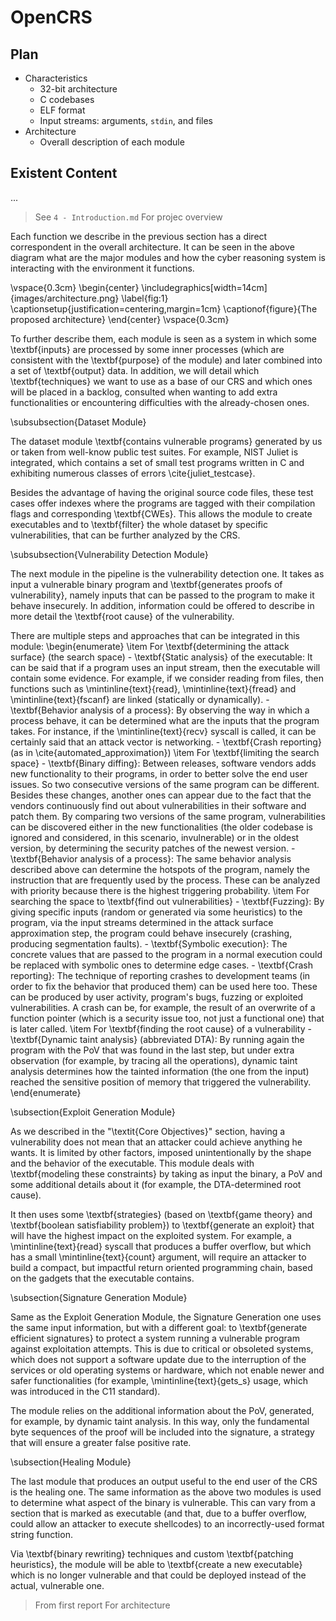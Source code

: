 # OpenCRS

## Plan

- Characteristics
  - 32-bit architecture
  - C codebases
  - ELF format
  - Input streams: arguments, `stdin`, and files
- Architecture
  - Overall description of each module

## Existent Content

...

> See `4 - Introduction.md`
> For projec overview

Each function we describe in the previous section has a direct correspondent in the overall architecture. It can be seen in the above diagram what are the major modules and how the cyber reasoning system is interacting with the environment it functions.

\vspace{0.3cm}
\begin{center}
    \includegraphics[width=14cm]{images/architecture.png}
    \label{fig:1}
    \captionsetup{justification=centering,margin=1cm}
    \captionof{figure}{The proposed architecture}
\end{center}
\vspace{0.3cm}

To further describe them, each module is seen as a system in which some \textbf{inputs} are processed by some inner processes (which are consistent with the \textbf{purpose} of the module) and later combined into a set of \textbf{output} data. In addition, we will detail which \textbf{techniques} we want to use as a base of our CRS and which ones will be placed in a backlog, consulted when wanting to add extra functionalities or encountering difficulties with the already-chosen ones.

\subsubsection{Dataset Module}

The dataset module \textbf{contains vulnerable programs} generated by us or taken from well-know public test suites. For example, NIST Juliet is integrated, which contains a set of small test programs written in C and exhibiting numerous classes of errors \cite{juliet_testcase}.

Besides the advantage of having the original source code files, these test cases offer indexes where the programs are tagged with their compilation flags and corresponding \textbf{CWEs}. This allows the module to create executables and to \textbf{filter} the whole dataset by specific vulnerabilities, that can be further analyzed by the CRS.

\subsubsection{Vulnerability Detection Module}

The next module in the pipeline is the vulnerability detection one. It takes as input a vulnerable binary program and \textbf{generates proofs of vulnerability}, namely inputs that can be passed to the program to make it behave insecurely. In addition, information could be offered to describe in more detail the \textbf{root cause} of the vulnerability.

There are multiple steps and approaches that can be integrated in this module:
\begin{enumerate}
    \item For \textbf{determining the attack surface} (the search space)
    - \textbf{Static analysis} of the executable: It can be said that if a program uses an input stream, then the executable will contain some evidence. For example, if we consider reading from files, then functions such as \mintinline{text}{read}, \mintinline{text}{fread} and \mintinline{text}{fscanf} are linked (statically or dynamically).
    - \textbf{Behavior analysis of a process}: By observing the way in which a process behave, it can be determined what are the inputs that the program takes. For instance, if the \mintinline{text}{recv} syscall is called, it can be certainly said that an attack vector is networking.
    - \textbf{Crash reporting} (as in \cite{automated_approximation})
    \item  For \textbf{limiting the search space}
    - \textbf{Binary diffing}: Between releases, software vendors adds new functionality to their programs, in order to better solve the end user issues. So two consecutive versions of the same program can be different. Besides these changes, another ones can appear due to the fact that the vendors continuously find out about vulnerabilities in their software and patch them. By comparing two versions of the same program, vulnerabilities can be discovered either in the new functionalities (the older codebase is ignored and considered, in this scenario, invulnerable) or in the oldest version, by determining the security patches of the newest version.
    - \textbf{Behavior analysis of a process}: The same behavior analysis described above can determine the hotspots of the program, namely the instruction that are frequently used by the process. These can be analyzed with priority because there is the highest triggering probability.
    \item  For searching the space to \textbf{find out vulnerabilities}
    - \textbf{Fuzzing}: By giving specific inputs (random or generated via some heuristics) to the program, via the input streams determined in the attack surface approximation step, the program could behave insecurely (crashing, producing segmentation faults).
    - \textbf{Symbolic execution}: The concrete values that are passed to the program in a normal execution could be replaced with symbolic ones to determine edge cases.
    - \textbf{Crash reporting}: The technique of reporting crashes to development teams (in order to fix the behavior that produced them) can be used here too. These can be produced by user activity, program's bugs, fuzzing or exploited vulnerabilities. A crash can be, for example, the result of an overwrite of a function pointer (which is a security issue too, not just a functional one) that is later called.
    \item  For \textbf{finding the root cause} of a vulnerability
    - \textbf{Dynamic taint analysis} (abbreviated DTA): By running again the program with the PoV that was found in the last step, but under extra observation (for example, by tracing all the operations), dynamic taint analysis determines how the tainted information (the one from the input) reached the sensitive position of memory that triggered the vulnerability.
\end{enumerate}

\subsection{Exploit Generation Module}

As we described in the "\textit{Core Objectives}" section, having a vulnerability does not mean that an attacker could achieve anything he wants. It is limited by other factors, imposed unintentionally by the shape and the behavior of the executable. This module deals with \textbf{modeling these constraints} by taking as input the binary, a PoV and some additional details about it (for example, the DTA-determined root cause).

It then uses some \textbf{strategies} (based on \textbf{game theory} and \textbf{boolean satisfiability problem}) to \textbf{generate an exploit} that will have the highest impact on the exploited system. For example, a \mintinline{text}{read} syscall that produces a buffer overflow, but which has a small \mintinline{text}{count} argument, will require an attacker to build a compact, but impactful return oriented programming chain, based on the gadgets that the executable contains.

\subsection{Signature Generation Module}

Same as the Exploit Generation Module, the Signature Generation one uses the same input information, but with a different goal: to \textbf{generate efficient signatures} to protect a system running a vulnerable program against exploitation attempts. This is due to critical or obsoleted systems, which does not support a software update due to the interruption of the services or old operating systems or hardware, which not enable newer and safer functionalities (for example, \mintinline{text}{gets_s} usage, which was introduced in the C11 standard).

The module relies on the additional information about the PoV, generated, for example, by dynamic taint analysis. In this way, only the fundamental byte sequences of the proof will be included into the signature, a strategy that will ensure a greater false positive rate.

\subsection{Healing Module}

The last module that produces an output useful to the end user of the CRS is the healing one. The same information as the above two modules is used to determine what aspect of the binary is vulnerable. This can vary from a section that is marked as executable (and that, due to a buffer overflow, could allow an attacker to execute shellcodes) to an incorrectly-used format string function.

Via \textbf{binary rewriting} techniques and custom \textbf{patching heuristics}, the module will be able to \textbf{create a new executable} which is no longer vulnerable and that could be deployed instead of the actual, vulnerable one.

> From first report
> For architecture
